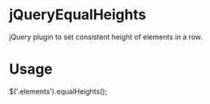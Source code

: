 # jQueryEqualHeights
jQuery plugin to set consistent height of elements in a row. 

# Usage
$('.elements').equalHeights();
